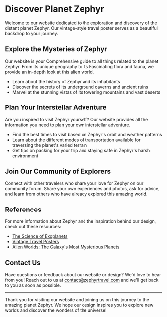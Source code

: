 <!--font:Montserrat-->

# Discover Planet Zephyr

Welcome to our website dedicated to the exploration and discovery of the distant planet Zephyr. Our vintage-style travel poster serves as a beautiful backdrop to your journey.

## Explore the Mysteries of Zephyr

Our website is your Com<wbr>pre<wbr>hen<wbr>sive guide to all things related to the planet Zephyr. From its unique geography to its Fas<wbr>ci<wbr>na<wbr>ting flora and fauna, we provide an in-depth look at this alien world.

-   Learn about the history of Zephyr and its inhabitants
-   Discover the secrets of its underground caverns and ancient ruins
-   Marvel at the stunning vistas of its towering mountains and vast deserts

## Plan Your Interstellar Adventure

Are you inspired to visit Zephyr yourself? Our website provides all the information you need to plan your own interstellar adventure.

-   Find the best times to visit based on Zephyr's orbit and weather patterns
-   Learn about the different modes of transportation available for traversing the planet's varied terrain
-   Get tips on packing for your trip and staying safe in Zephyr's harsh environment

## Join Our Community of Explorers

Connect with other travelers who share your love for Zephyr on our community forum. Share your own experiences and photos, ask for advice, and learn from others who have already explored this amazing world.

## References

For more information about Zephyr and the inspiration behind our design, check out these resources:

-   [The Science of Exoplanets](#)
-   [Vintage Travel Posters](#)
-   [Alien Worlds: The Galaxy's Most Mysterious Planets](#)

## Contact Us

Have questions or feedback about our website or design? We'd love to hear from you! Reach out to us at [contact@zephyrtravel.com](mailto:contact@zephyrtravel.com) and we'll get back to you as soon as possible.

---

Thank you for visiting our website and joining us on this journey to the amazing planet Zephyr. We hope our design inspires you to explore new worlds and discover the wonders of the universe!

<!--

Write me content for website with wallpaper which alt text is:

"A vintage-style travel poster of a distant planet, with bold typography and an artistic rendering of the landscape."

The name/title of the page should not be 1:1 copy of the alt text but rather a real content of the website which is using this wallpaper.

- Use markdown format
- Start with heading
- Heading should be short and concise
- The content should look like a real website
- The website should not be about the wallpaper, wallpaper is just a related background
- Heading should be contain work "wallpaper" or "background"
- Include real sections like references, contact, user stories, etc. use things relevant to the page purpose.
- Feel free to use structure like headings, bullets, numbering, blockquotes, paragraphs, horizontal lines, etc.
- You can use formatting like bold or _italic_
- You can include UTF-8 emojis
- Links should be only #hash anchors (and you can refer to the document itself)
- Do not include images


---


# Discover the Wonders of Planet Zephyr with our Vintage Travel Wallpaper

Welcome to our website, where we bring you on a journey to the distant planet Zephyr. Our vintage-style travel poster wallpaper showcases the beauty of this otherworldly destination, with bold typography and an artistic rendering of its landscape.

## Explore the Mysteries of Zephyr

Our website is dedicated to all things related to the planet Zephyr. From its unique geography to its Fas<wbr>ci<wbr>na<wbr>ting flora and fauna, we provide a Com<wbr>pre<wbr>hen<wbr>sive guide to this alien world.

- Learn about the history of Zephyr and its inhabitants
- Discover the secrets of its underground caverns and ancient ruins
- Marvel at the stunning vistas of its towering mountains and vast deserts

## Plan Your Own Journey

Are you inspired to visit Zephyr yourself? Our website provides all the information you need to plan your own interstellar adventure.

- Find the best times to visit based on Zephyr's orbit and weather patterns
- Learn about the different modes of transportation available for traversing the planet's varied terrain
- Get tips on packing for your trip and staying safe in Zephyr's harsh environment

## Join Our Community

Connect with other travelers who share your love for Zephyr on our community forum. Share your own experiences and photos, ask for advice, and learn from others who have already explored this amazing world.

## References

For more information about Zephyr and the inspiration behind our wallpaper design, check out these resources:

- [The Science of Exoplanets](#)
- [Vintage Travel Posters](#)
- [Alien Worlds: The Galaxy's Most Mysterious Planets](#)

## Contact Us

Have questions or feedback about our website or wallpaper design? We'd love to hear from you! Reach out to us at [contact@zephyrtravel.com](mailto:contact@zephyrtravel.com) and we'll get back to you as soon as possible.

---

Thank you for visiting our website and joining us on this journey to the amazing planet Zephyr. We hope our vintage travel wallpaper inspires you to explore new worlds and discover the wonders of the universe!


---


Heading should not include word "wallpaper". The website should not be about the wallpaper itself, wallpaper is just a related background, rewrite whole content.


---


# Explore the Mysteries of Planet Zephyr

Welcome to our website dedicated to the exploration and discovery of the distant planet Zephyr. Our vintage-style travel poster featuring bold typography and an artistic rendering of the landscape serves as a backdrop to your journey.

## Discover the Secrets of Zephyr

Our website is a Com<wbr>pre<wbr>hen<wbr>sive guide to all things related to the planet Zephyr. From its unique geography to its Fas<wbr>ci<wbr>na<wbr>ting flora and fauna, we provide an in-depth look at this alien world.

- Learn about the history of Zephyr and its inhabitants
- Discover the secrets of its underground caverns and ancient ruins
- Marvel at the stunning vistas of its towering mountains and vast deserts

## Plan Your Own Interstellar Adventure

Are you inspired to visit Zephyr yourself? Our website provides all the information you need to plan your own interstellar adventure.

- Find the best times to visit based on Zephyr's orbit and weather patterns
- Learn about the different modes of transportation available for traversing the planet's varied terrain
- Get tips on packing for your trip and staying safe in Zephyr's harsh environment

## Join Our Community of Explorers

Connect with other travelers who share your love for Zephyr on our community forum. Share your own experiences and photos, ask for advice, and learn from others who have already explored this amazing world.

## References

For more information about Zephyr and the inspiration behind our design, check out these resources:

- [The Science of Exoplanets](#)
- [Vintage Travel Posters](#)
- [Alien Worlds: The Galaxy's Most Mysterious Planets](#)

## Contact Us

Have questions or feedback about our website or design? We'd love to hear from you! Reach out to us at [contact@zephyrtravel.com](mailto:contact@zephyrtravel.com) and we'll get back to you as soon as possible.

---

Thank you for visiting our website and joining us on this journey to the amazing planet Zephyr. We hope our design inspires you to explore new worlds and discover the wonders of the universe!


---


Heading is too long, rewrite whole content.


---


# Discover Planet Zephyr

Welcome to our website dedicated to the exploration and discovery of the distant planet Zephyr. Our vintage-style travel poster serves as a beautiful backdrop to your journey.

## Explore the Mysteries of Zephyr

Our website is your Com<wbr>pre<wbr>hen<wbr>sive guide to all things related to the planet Zephyr. From its unique geography to its Fas<wbr>ci<wbr>na<wbr>ting flora and fauna, we provide an in-depth look at this alien world.

- Learn about the history of Zephyr and its inhabitants
- Discover the secrets of its underground caverns and ancient ruins
- Marvel at the stunning vistas of its towering mountains and vast deserts

## Plan Your Interstellar Adventure

Are you inspired to visit Zephyr yourself? Our website provides all the information you need to plan your own interstellar adventure.

- Find the best times to visit based on Zephyr's orbit and weather patterns
- Learn about the different modes of transportation available for traversing the planet's varied terrain
- Get tips on packing for your trip and staying safe in Zephyr's harsh environment

## Join Our Community of Explorers

Connect with other travelers who share your love for Zephyr on our community forum. Share your own experiences and photos, ask for advice, and learn from others who have already explored this amazing world.

## References

For more information about Zephyr and the inspiration behind our design, check out these resources:

- [The Science of Exoplanets](#)
- [Vintage Travel Posters](#)
- [Alien Worlds: The Galaxy's Most Mysterious Planets](#)

## Contact Us

Have questions or feedback about our website or design? We'd love to hear from you! Reach out to us at [contact@zephyrtravel.com](mailto:contact@zephyrtravel.com) and we'll get back to you as soon as possible.

---

Thank you for visiting our website and joining us on this journey to the amazing planet Zephyr. We hope our design inspires you to explore new worlds and discover the wonders of the universe!


---


Write me a Google font which is best fitting for the website.

Pick from the list:
- Open Sans
- Playfair Display
- Lobster
- Barlow Condensed
- Orbitron
- Montserrat
- Raleway
- Exo 2
- IBM Plex Sans
- Dancing Script
- Roboto
- Lato
- Poppins
- Great Vibes
- Alegreya
- Inter
- Futura


Write just the font name nothing else.


---


Montserrat

-->
